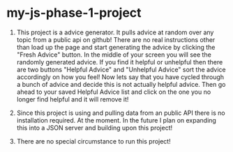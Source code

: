 # my-js-phase-1-project

1. This project is a advice generator.  It pulls advice at random over any topic from a public api on github! There are no real instructions other than load up the page and start generating the advice by clicking the "Fresh Advice" button.  In the middle of your screen you will see the randomly generated advice.  If you find it helpful or unhelpful then there are two buttons "Helpful Advice" and "Unhelpful Advice"  sort the advice accordingly on how you feel!  Now lets say that you have cycled through a bunch of advice and decide this is not actually helpful advice.  Then go ahead to your saved Helpful Advice list and click on the one you no longer find helpful and it will remove it!  

2. Since this project is using and pulling data from an public API there is no installation required.  At the moment.  In the future I plan on expanding this into a JSON server and building upon this project!

3. There are no special circumstance to run this project!
